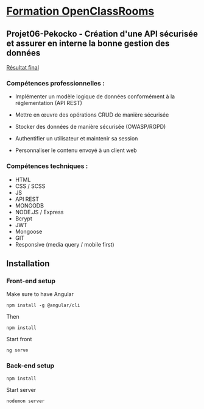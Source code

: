 # [Formation OpenClassRooms](https://openclassrooms.com/fr/paths/185-developpeur-web)
## Projet06-Pekocko - Création d'une API sécurisée et assurer en interne la bonne gestion des données

[Résultat final]()

### Compétences professionnelles :

- Implémenter un modèle logique de données conformément à la réglementation (API REST)

-  Mettre en œuvre des opérations CRUD de manière sécurisée

- Stocker des données de manière sécurisée (OWASP/RGPD)

- Authentifier un utilisateur et maintenir sa session

- Personnaliser le contenu envoyé à un client web

### Compétences techniques :

- HTML
- CSS / SCSS
- JS
- API REST
- MONGODB
- NODE.JS / Express
- Bcrypt
- JWT
- Mongoose
- GIT
- Responsive (media query / mobile first)

## Installation

### Front-end setup
Make sure to have Angular
```
npm install -g @angular/cli
```
Then
```
npm install
```
Start front
```
ng serve
```
### Back-end setup
```
npm install
```
Start server
```
nodemon server
```
